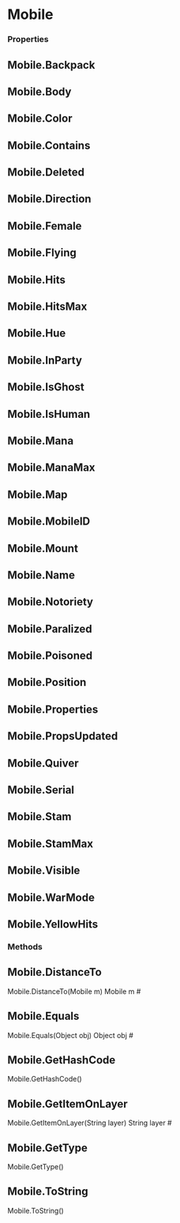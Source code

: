 # Mobile    

### Properties  
## Mobile.Backpack
## Mobile.Body
## Mobile.Color
## Mobile.Contains
## Mobile.Deleted
## Mobile.Direction
## Mobile.Female
## Mobile.Flying
## Mobile.Hits
## Mobile.HitsMax
## Mobile.Hue
## Mobile.InParty
## Mobile.IsGhost
## Mobile.IsHuman
## Mobile.Mana
## Mobile.ManaMax
## Mobile.Map
## Mobile.MobileID
## Mobile.Mount
## Mobile.Name
## Mobile.Notoriety
## Mobile.Paralized
## Mobile.Poisoned
## Mobile.Position
## Mobile.Properties
## Mobile.PropsUpdated
## Mobile.Quiver
## Mobile.Serial
## Mobile.Stam
## Mobile.StamMax
## Mobile.Visible
## Mobile.WarMode
## Mobile.YellowHits 
### Methods  
## Mobile.DistanceTo
Mobile.DistanceTo(Mobile m)
        Mobile m #
## Mobile.Equals
Mobile.Equals(Object obj)
        Object obj #
## Mobile.GetHashCode
Mobile.GetHashCode()
## Mobile.GetItemOnLayer
Mobile.GetItemOnLayer(String layer)
        String layer #
## Mobile.GetType
Mobile.GetType()
## Mobile.ToString
Mobile.ToString()